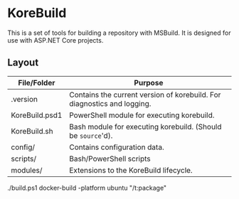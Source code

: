 KoreBuild
=========

This is a set of tools for building a repository with MSBuild. It is designed for use with ASP.NET Core projects.

Layout
------

File/Folder                 | Purpose
----------------------------|--------------
.version                    | Contains the current version of korebuild. For diagnostics and logging.
KoreBuild.psd1              | PowerShell module for executing korebuild.
KoreBuild.sh                | Bash module for executing korebuild. (Should be `source`'d).
config/                     | Contains configuration data.
scripts/                    | Bash/PowerShell scripts
modules/                    | Extensions to the KoreBuild lifecycle.


./build.ps1 docker-build -platform ubuntu "/t:package"
